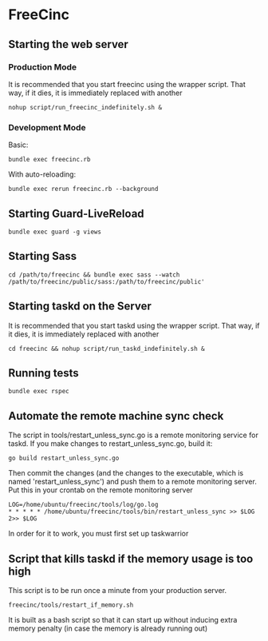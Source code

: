 FreeCinc
========

Starting the web server
-----------------------

### Production Mode
It is recommended that you start freecinc using the wrapper script. That way, if it dies, it is immediately replaced with another

    nohup script/run_freecinc_indefinitely.sh &


### Development Mode

Basic:

    bundle exec freecinc.rb

With auto-reloading:

    bundle exec rerun freecinc.rb --background


Starting Guard-LiveReload
-------------------------

    bundle exec guard -g views


Starting Sass
-------------

    cd /path/to/freecinc && bundle exec sass --watch /path/to/freecinc/public/sass:/path/to/freecinc/public'


Starting taskd on the Server
----------------------------

It is recommended that you start taskd using the wrapper script. That way, if it dies, it is immediately replaced with another

    cd freecinc && nohup script/run_taskd_indefinitely.sh &


Running tests
-------------

    bundle exec rspec


Automate the remote machine sync check
--------------------------------------

The script in tools/restart_unless_sync.go is a remote monitoring service for taskd.
If you make changes to restart_unless_sync.go, build it:

    go build restart_unless_sync.go

Then commit the changes (and the changes to the executable, which is named 'restart_unless_sync') and push them to a remote monitoring server.
Put this in your crontab on the remote monitoring server

    LOG=/home/ubuntu/freecinc/tools/log/go.log
    * * * * * /home/ubuntu/freecinc/tools/bin/restart_unless_sync >> $LOG 2>> $LOG

In order for it to work, you must first set up taskwarrior


Script that kills taskd if the memory usage is too high
-------------------------------------------------------

This script is to be run once a minute from your production server.

    freecinc/tools/restart_if_memory.sh

It is built as a bash script so that it can start up without inducing extra memory penalty (in case the memory is already running out)
